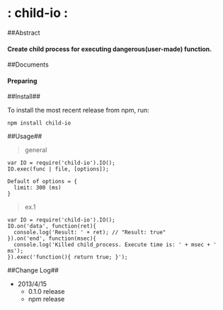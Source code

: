 : child-io :
=

##Abstract
#### Create child process for executing dangerous(user-made) function.

##Documents
#### Preparing

##Install##

To install the most recent release from npm, run:

	npm install child-io

##Usage##

> general  
	
	var IO = require('child-io').IO();
	IO.exec(func | file, [options]);
  
	Default of options = {
	  limit: 300 (ms)
	}

> ex.1  

	var IO = require('child-io').IO();
	IO.on('data', function(ret){
	  console.log('Result: ' + ret); // "Result: true"
	}).on('end', function(msec){
	  console.log('Killed child_process. Execute time is: ' + msec + ' ms');
	}).exec('function(){ return true; }');

  

##Change Log##

* 2013/4/15
	+ 0.1.0 release  
	+ npm release  
